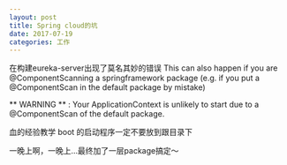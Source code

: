 ```yaml
---
layout: post
title: Spring cloud的坑
date: 2017-07-19
categories: 工作
---
```

在构建eureka-server出现了莫名其妙的错误
This can also happen if you are @ComponentScanning a springframework package (e.g. if you put a @ComponentScan in the default package by mistake)

** WARNING ** : Your ApplicationContext is unlikely to start due to a @ComponentScan of the default package.

血的经验教学 boot 的启动程序一定不要放到跟目录下

一晚上啊，一晚上...最终加了一层package搞定～